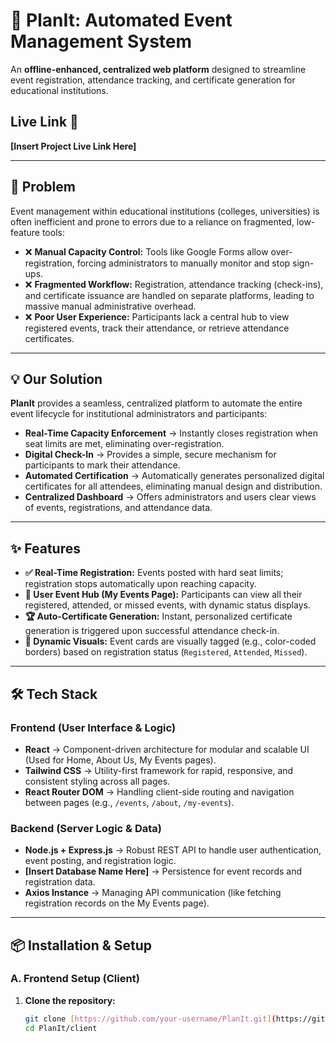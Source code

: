 # 📅 PlanIt: Automated Event Management System

An **offline-enhanced, centralized web platform** designed to streamline event registration, attendance tracking, and certificate generation for educational institutions.

## Live Link 🔗
**[Insert Project Live Link Here]**

---

## 🚨 Problem

Event management within educational institutions (colleges, universities) is often inefficient and prone to errors due to a reliance on fragmented, low-feature tools:

- ❌ **Manual Capacity Control:** Tools like Google Forms allow over-registration, forcing administrators to manually monitor and stop sign-ups.
- ❌ **Fragmented Workflow:** Registration, attendance tracking (check-ins), and certificate issuance are handled on separate platforms, leading to massive manual administrative overhead.
- ❌ **Poor User Experience:** Participants lack a central hub to view registered events, track their attendance, or retrieve attendance certificates.

---

## 💡 Our Solution

**PlanIt** provides a seamless, centralized platform to automate the entire event lifecycle for institutional administrators and participants:

- **Real-Time Capacity Enforcement** → Instantly closes registration when seat limits are met, eliminating over-registration.
- **Digital Check-In** → Provides a simple, secure mechanism for participants to mark their attendance.
- **Automated Certification** → Automatically generates personalized digital certificates for all attendees, eliminating manual design and distribution.
- **Centralized Dashboard** → Offers administrators and users clear views of events, registrations, and attendance data.

---

## ✨ Features

- **✅ Real-Time Registration:** Events posted with hard seat limits; registration stops automatically upon reaching capacity.
- **👤 User Event Hub (My Events Page):** Participants can view all their registered, attended, or missed events, with dynamic status displays.
- **🏆 Auto-Certificate Generation:** Instant, personalized certificate generation is triggered upon successful attendance check-in.
- **🎨 Dynamic Visuals:** Event cards are visually tagged (e.g., color-coded borders) based on registration status (`Registered`, `Attended`, `Missed`).

---

## 🛠️ Tech Stack

### Frontend (User Interface & Logic)
- **React** → Component-driven architecture for modular and scalable UI (Used for Home, About Us, My Events pages).
- **Tailwind CSS** → Utility-first framework for rapid, responsive, and consistent styling across all pages.
- **React Router DOM** → Handling client-side routing and navigation between pages (e.g., `/events`, `/about`, `/my-events`).

### Backend (Server Logic & Data)
- **Node.js + Express.js** → Robust REST API to handle user authentication, event posting, and registration logic.
- **[Insert Database Name Here]** → Persistence for event records and registration data.
- **Axios Instance** → Managing API communication (like fetching registration records on the My Events page).

---

## 📦 Installation & Setup

### A. Frontend Setup (Client)

1. **Clone the repository:**
   ```bash
   git clone [https://github.com/your-username/PlanIt.git](https://github.com/your-username/PlanIt.git)
   cd PlanIt/client